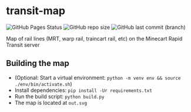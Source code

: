 # transit-map

![GitHub Pages Status](https://img.shields.io/github/actions/workflow/status/MRT-Map/transit-map/.github%2Fworkflows%2Fbuild.yaml)
![GitHub repo size](https://img.shields.io/github/repo-size/MRT-Map/transit-map)
![GitHub last commit (branch)](https://img.shields.io/github/last-commit/mrt-map/transit-map?label=last%20update)

Map of rail lines (MRT, warp rail, traincart rail, etc) on the Minecart Rapid Transit server

## Building the map
* (Optional: Start a virtual environment: `python -m venv env && source ./env/bin/activate.sh`)
* Install dependencies: `pip install -Ur requirements.txt`
* Run the build script: `python build.py`
* The map is located at `out.svg`

